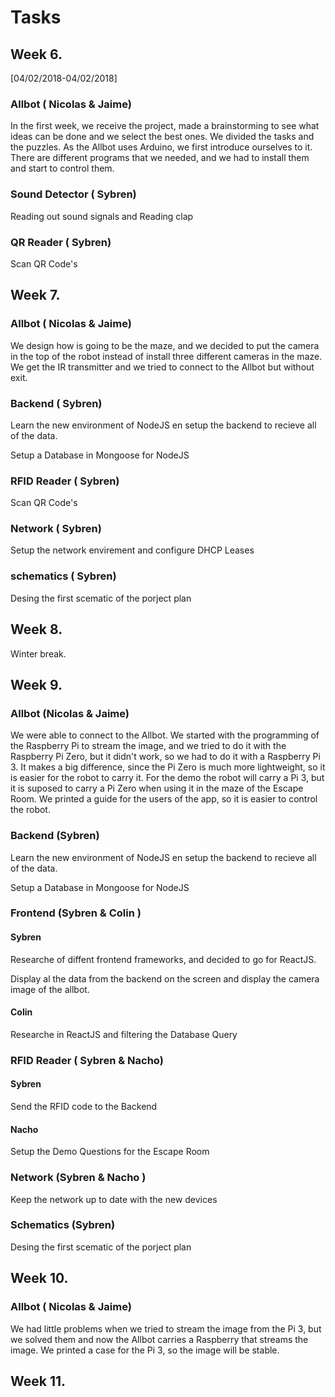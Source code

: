 # Tasks

## Week 6. 

\[04/02/2018-04/02/2018\]

### Allbot \( Nicolas & Jaime\)

In the first week, we receive the project, made a brainstorming to see what ideas can be done and we select the best ones. We divided the tasks and the puzzles. As the Allbot uses Arduino, we first introduce ourselves to it. There are different programs that we needed, and we had to install them and start to control them.

### Sound Detector \( Sybren\)

Reading out sound signals and Reading clap

### QR Reader \( Sybren\)

Scan QR Code's 

## Week 7.

### Allbot \( Nicolas & Jaime\)

We design how is going to be the maze, and we decided to put the camera in the top of the robot instead of install three different cameras in the maze. We get the IR transmitter and we tried to connect to the Allbot but without exit.

### Backend \( Sybren\)

Learn the new environment of NodeJS en setup the backend to recieve all of the data. 

Setup a Database in Mongoose for NodeJS

### RFID Reader \( Sybren\)

Scan QR Code's 

### Network \( Sybren\)

Setup the network envirement and configure DHCP Leases

### schematics  \( Sybren\)

Desing the first scematic of the porject plan

## Week 8.

Winter break.

## Week 9.

### Allbot \(Nicolas & Jaime\)

We were able to connect to the Allbot. We started with the programming of the Raspberry Pi to stream the image, and we tried to do it with the Raspberry Pi Zero, but it didn't work, so we had to do it with a Raspberry Pi 3. It makes a big difference, since the Pi Zero is much more lightweight, so it  is easier for the robot to carry it. For the demo the robot will carry a Pi 3, but it is suposed to carry a Pi Zero when using it in the maze of the Escape Room. We printed a guide for the users of the app, so it is easier to control the robot. 

### Backend \(Sybren\)

Learn the new environment of NodeJS en setup the backend to recieve all of the data. 

Setup a Database in Mongoose for NodeJS

### Frontend \(Sybren & Colin \)

#### Sybren

Researche of diffent frontend frameworks, and decided to go for ReactJS. 

Display al the data from the backend on the screen and display the camera image of the allbot.

#### Colin

 Researche in ReactJS and filtering the Database Query 

### RFID Reader \( Sybren & Nacho\)

#### Sybren

Send the RFID code to the Backend 

#### Nacho

Setup the Demo Questions for the Escape Room

### Network \(Sybren & Nacho \)

Keep the network up to date with the new devices 

### Schematics  \(Sybren\)

Desing the first scematic of the porject plan

## Week 10.

### Allbot \( Nicolas & Jaime\)

We had little problems when we tried to stream the image from the Pi 3, but we solved them and now the Allbot carries a Raspberry that streams the image. We printed a case for the Pi 3, so the image will be stable. 

## Week 11.

## 





